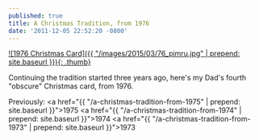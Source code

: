 ```yaml
---
published: true
title: A Christmas Tradition, from 1976
date: '2011-12-05 22:52:20 -0800'
---
```

<a href="/images/2015/03/76_pimru.jpg" target="_blank">
  ![1976 Christmas Card]({{ "/images/2015/03/76_pimru.jpg" | prepend: site.baseurl }}){: .thumb}
</a>

Continuing the tradition started three years ago, here's my Dad's fourth
"obscure" Christmas card, from 1976.

Previously:
<a href="{{ "/a-christmas-tradition-from-1975" | prepend: site.baseurl }}">1975</a>
<a href="{{ "/a-christmas-tradition-from-1974" | prepend: site.baseurl }}">1974</a>
<a href="{{ "/a-christmas-tradition-from-1973" | prepend: site.baseurl }}">1973</a>
